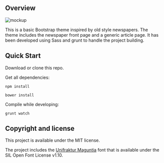 
## Overview

![mockup](https://raw.githubusercontent.com/pmartinezalvarez/glayu-times/master/mock.png)

This is a basic Bootstrap theme inspired by old style newspapers. The theme includes the newspaper front page and a 
generic article page. It has been developed using Sass and grunt to handle the project building.

## Quick Start

Download or clone this repo.

Get all dependencies:

```npm install```

```bower install```

Compile while developing:

```grunt watch```

## Copyright and license

This project is available under the MIT license.
 
The project includes the [Unifraktur Maguntia](https://www.fontsquirrel.com/fonts/unifraktur-maguntia) font that is 
available under the SIL Open Font License v1.10.  




